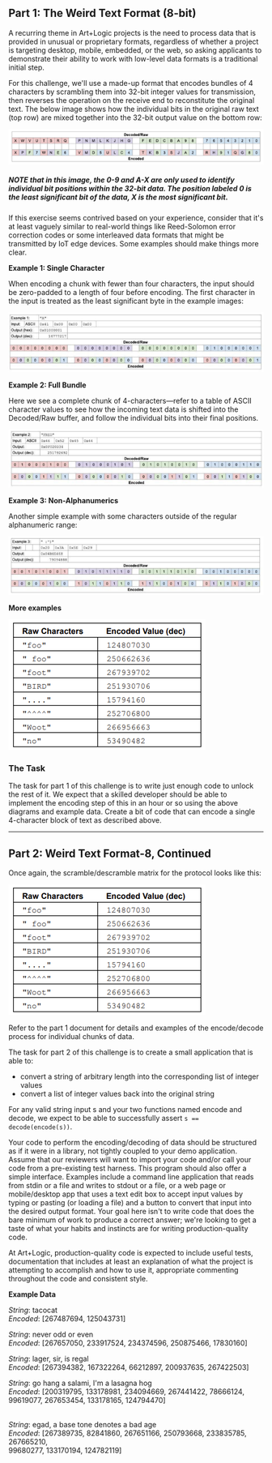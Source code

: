 ## Part 1: The Weird Text Format (8-bit)

  
A recurring theme in Art+Logic projects is the need to process data that is provided in unusual or proprietary formats, regardless of whether a project is targeting desktop, mobile, embedded, or the web, so asking applicants to demonstrate their ability to work with low-level data formats is a traditional initial step.

  
For this challenge, we'll use a made-up format that encodes bundles of 4 characters by scrambling them into 32-bit integer values for transmission, then reverses the operation on the receive end to reconstitute the original text. The below image shows how the individual bits in the original raw text (top row) are mixed together into the 32-bit output value on the bottom row:

![](assets/figure1.png)

##### NOTE that in this image, the 0-9 and A-X are only used to identify individual bit positions within the 32-bit data. The position labeled 0 is the least significant bit of the data, X is the most significant bit.

  
If this exercise seems contrived based on your experience, consider that it's at least vaguely similar to real-world things like Reed-Solomon error correction codes or some interleaved data formats that might be transmitted by IoT edge devices. Some examples should make things more clear. 

**Example 1: Single Character**

  
When encoding a chunk with fewer than four characters, the input should be zero-padded to a length of four before encoding. The first character in the input is treated as the least significant byte in the example images:

![](assets/figure2.png)

**Example 2: Full Bundle**

  
Here we see a complete chunk of 4-characters—refer to a table of ASCII character values to see how the incoming text data is shifted into the Decoded/Raw buffer, and follow the individual bits into their final positions.

![](assets/figure3.png)

**Example 3: Non-Alphanumerics**

  
Another simple example with some characters outside of the regular alphanumeric range:

![](assets/figure4.png)

**More examples**

![](assets/figure5.png)

### The Task

  
The task for part 1 of this challenge is to write just enough code to unlock the rest of it. We expect that a skilled developer should be able to implement the encoding step of this in an hour or so using the above diagrams and example data. Create a bit of code that can encode a single 4-character block of text as described above. 

---

## Part 2: Weird Text Format-8, Continued

Once again, the scramble/descramble matrix for the protocol looks like this:

![](assets/figure5.png)

Refer to the part 1 document for details and examples of the encode/decode process for individual chunks of data. 

The task for part 2 of this challenge is to create a small application that is able to:

*   convert a string of arbitrary length into the corresponding list of integer values
*   convert a list of integer values back into the original string

  
For any valid string input s and your two functions named encode and decode, we expect to be able to successfully assert `s == decode(encode(s))`.

Your code to perform the encoding/decoding of data should be structured as if it were in a library, not tightly coupled to your demo application. Assume that our reviewers will want to import your code and/or call your code from a pre-existing test harness. This program should also offer a simple interface. Examples include a command line application that reads from stdin or a file and writes to stdout or a file, or a web page or mobile/desktop app that uses a text edit box to accept input values by typing or pasting (or loading a file) and a button to convert that input into the desired output format. Your goal here isn't to write code that does the bare minimum of work to produce a correct answer; we're looking to get a taste of what your habits and instincts are for writing production-quality code.

  
At Art+Logic, production-quality code is expected to include useful tests, documentation that includes at least an explanation of what the project is attempting to accomplish and how to use it, appropriate commenting throughout the code and consistent style.

**Example Data**

  
_String_: tacocat  
_Encoded_: \[267487694, 125043731\]

  
_String_: never odd or even  
_Encoded_: \[267657050, 233917524, 234374596, 250875466, 17830160\]

  
_String_: lager, sir, is regal  
_Encoded_: \[267394382, 167322264, 66212897, 200937635, 267422503\]

  
_String_: go hang a salami, I'm a lasagna hog  
_Encoded_: \[200319795, 133178981, 234094669, 267441422, 78666124, 99619077, 267653454, 133178165, 124794470\]  
 

_String_: egad, a base tone denotes a bad age  
_Encoded_: \[267389735, 82841860, 267651166, 250793668, 233835785, 267665210,  
99680277, 133170194, 124782119\]